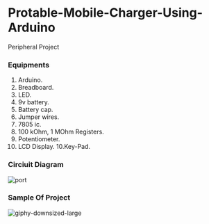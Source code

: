 # Protable-Mobile-Charger-Using-Arduino
Peripheral Project

### Equipments
1. Arduino.
2. Breadboard.
2. LED.
3. 9v battery.
4. Battery cap.
5. Jumper wires.
6. 7805 ic.
7. 100 kOhm, 1 MOhm Registers.
8. Potentiometer.
9. LCD Display.
10.Key-Pad.

### Circiuit Diagram
![port](https://user-images.githubusercontent.com/15044221/27863198-d09adf92-61aa-11e7-9830-cc33ff4757f5.PNG)

### Sample Of Project
![giphy-downsized-large](https://user-images.githubusercontent.com/15044221/27863115-7239c832-61aa-11e7-9459-b3b5cb4fc608.gif)
